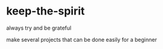 # keep-the-spirit
 always try and be grateful
 
make several projects that can be done easily for a beginner

